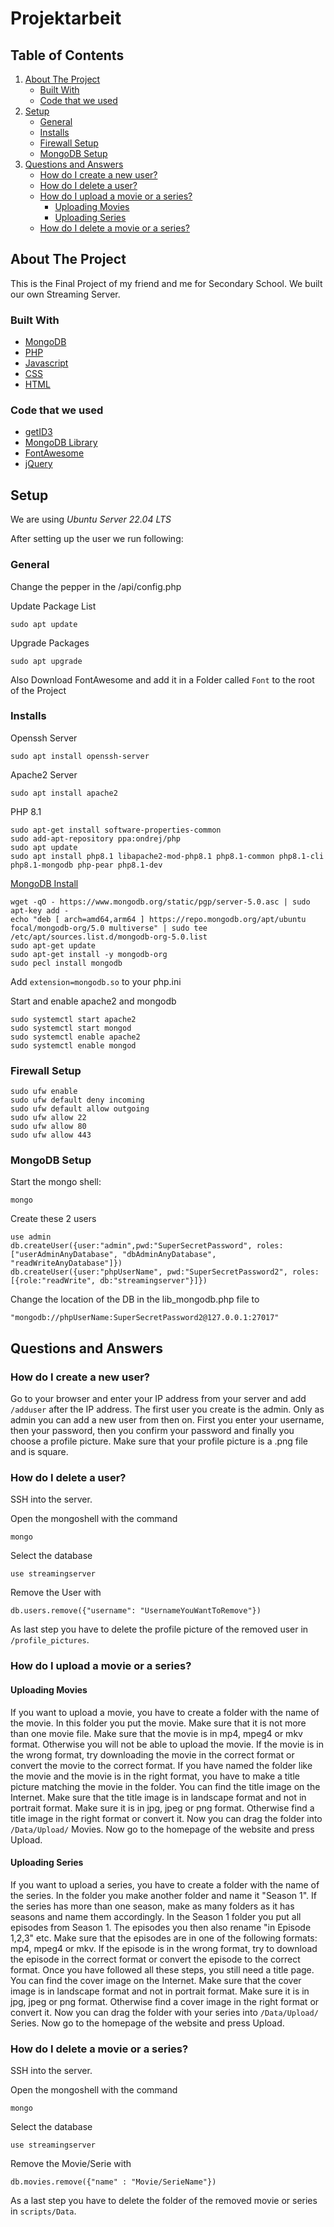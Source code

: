 # Projektarbeit
## Table of Contents

1. [About The Project](#about-the-project)
    - [Built With](#built-with)
    - [Code that we used](#code-that-we-used)
2. [Setup](#setup)
    - [General](#general)
    - [Installs](#installs)
    - [Firewall Setup](#firewall-setup)
    - [MongoDB Setup](#mongodb-setup)
3. [Questions and Answers](#questions-and-answers)
    - [How do I create a new user?](#how-do-i-create-a-new-user)
    - [How do I delete a user?](#how-do-i-delete-a-user)
    - [How do I upload a movie or a series?](#how-do-i-upload-a-movie-or-a-series)
      - [Uploading Movies](#uploading-movies)
      - [Uploading Series](#uploading-series)
    - [How do I delete a movie or a series?](#how-do-i-delete-a-movie-or-a-series)

## About The Project
This is the Final Project of my friend and me for Secondary School. 
We built our own Streaming Server. 

### Built With

* [MongoDB](https://www.mongodb.com)
* [PHP](https://www.php.net)
* [Javascript](https://www.javascript.com)
* [CSS](https://developer.mozilla.org/en-US/docs/Glossary/CSS)
* [HTML](https://developer.mozilla.org/en-US/docs/Glossary/HTML)

### Code that we used
* [getID3](https://github.com/JamesHeinrich/getID3)
* [MongoDB Library](https://github.com/IQisMySenpai)
* [FontAwesome](https://fontawesome.com/)
* [jQuery](https://jquery.com/)

## Setup
We are using *Ubuntu Server 22.04 LTS*

After setting up the user we run following:

### General
Change the pepper in the /api/config.php

Update Package List
```
sudo apt update
```

Upgrade Packages
```
sudo apt upgrade
```

Also Download FontAwesome and add it in a Folder called `Font` to the root of the Project

### Installs
Openssh Server
```
sudo apt install openssh-server
```

Apache2 Server
```
sudo apt install apache2
```

PHP 8.1
```
sudo apt-get install software-properties-common
sudo add-apt-repository ppa:ondrej/php
sudo apt update
sudo apt install php8.1 libapache2-mod-php8.1 php8.1-common php8.1-cli php8.1-mongodb php-pear php8.1-dev
```

[MongoDB Install](https://www.mongodb.com/docs/manual/tutorial/install-mongodb-on-ubuntu/)
```
wget -qO - https://www.mongodb.org/static/pgp/server-5.0.asc | sudo apt-key add -
echo "deb [ arch=amd64,arm64 ] https://repo.mongodb.org/apt/ubuntu focal/mongodb-org/5.0 multiverse" | sudo tee /etc/apt/sources.list.d/mongodb-org-5.0.list
sudo apt-get update
sudo apt-get install -y mongodb-org
sudo pecl install mongodb
```

Add `extension=mongodb.so` to your php.ini

Start and enable apache2 and mongodb
```
sudo systemctl start apache2
sudo systemctl start mongod
sudo systemctl enable apache2
sudo systemctl enable mongod
```

### Firewall Setup

```
sudo ufw enable
sudo ufw default deny incoming
sudo ufw default allow outgoing
sudo ufw allow 22
sudo ufw allow 80
sudo ufw allow 443
```

### MongoDB Setup
Start the mongo shell:
```
mongo
```
Create these 2 users
```
use admin
db.createUser({user:"admin",pwd:"SuperSecretPassword", roles:["userAdminAnyDatabase", "dbAdminAnyDatabase", "readWriteAnyDatabase"]})
db.createUser({user:"phpUserName", pwd:"SuperSecretPassword2", roles:[{role:"readWrite", db:"streamingserver"}]})
```

Change the location of the DB in the lib_mongodb.php file to 
```
"mongodb://phpUserName:SuperSecretPassword2@127.0.0.1:27017"
```

## Questions and Answers
### How do I create a new user?
Go to your browser and enter your IP address from your server and add `/adduser` after the IP address. 
The first user you create is the admin. Only as admin you can add a new user from then on.
First you enter your username, then your password, then you confirm your password and finally you choose a 
profile picture. Make sure that your profile picture is a .png file and is square.


### How do I delete a user?

SSH into the server.

Open the mongoshell with the command 
```
mongo
```
Select the database
```
use streamingserver
```
Remove the User with
```
db.users.remove({"username": "UsernameYouWantToRemove"})
```
As last step you have to delete the profile picture of the removed user in `/profile_pictures`.


### How do I upload a movie or a series?
#### Uploading Movies
If you want to upload a movie, you have to create a folder with the name of the movie.
In this folder you put the movie. Make sure that it is not more than one movie file. Make sure that the movie is in mp4, mpeg4 or mkv format. Otherwise you will not be able to upload the movie. If the movie is in the wrong format, try downloading the movie in the correct format or convert the movie to the correct format.
If you have named the folder like the movie and the movie is in the right format, you have to make a title picture matching the movie in the folder.
You can find the title image on the Internet. Make sure that the title image is in landscape format and not in portrait format. Make sure it is in jpg, jpeg or png format. Otherwise find a title image in the right format or convert it.
Now you can drag the folder into `/Data/Upload/`  Movies. Now go to the homepage of the website and press Upload.

#### Uploading Series
If you want to upload a series, you have to create a folder with the name of the series.
In the folder you make another folder and name it "Season 1". If the series has more than one season, make as many folders as it has seasons and name them accordingly.
In the Season 1 folder you put all episodes from Season 1. The episodes you then also rename "in Episode 1,2,3" etc. Make sure that the episodes are in one of the following formats: mp4, mpeg4 or mkv. If the episode is in the wrong format, try to download the episode in the correct format or convert the episode to the correct format.
Once you have followed all these steps, you still need a title page.
You can find the cover image on the Internet. Make sure that the cover image is in landscape format and not in portrait format. Make sure it is in jpg, jpeg or png format. Otherwise find a cover image in the right format or convert it.
Now you can drag the folder with your series into `/Data/Upload/`  Series. Now go to the homepage of the website and press Upload.


### How do I delete a movie or a series?

SSH into the server.

Open the mongoshell with the command
```
mongo
```
Select the database
```
use streamingserver
```
Remove the Movie/Serie with
```
db.movies.remove({"name" : "Movie/SerieName"})
```
As a last step you have to delete the folder of the removed movie or series in `scripts/Data`.

